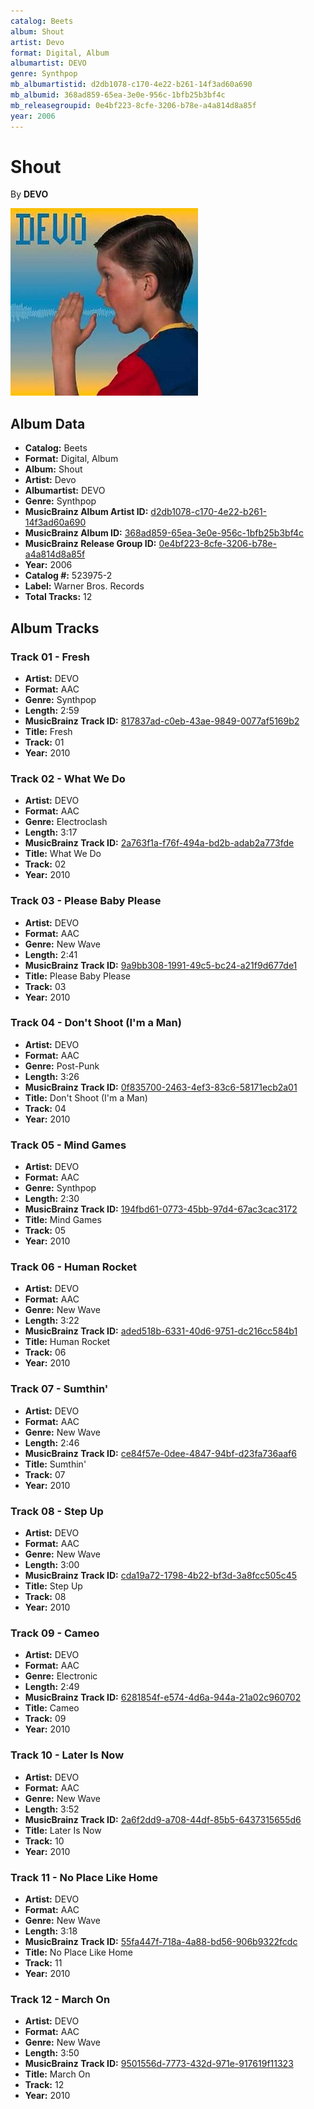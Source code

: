 ```yaml
---
catalog: Beets
album: Shout
artist: Devo
format: Digital, Album
albumartist: DEVO
genre: Synthpop
mb_albumartistid: d2db1078-c170-4e22-b261-14f3ad60a690
mb_albumid: 368ad859-65ea-3e0e-956c-1bfb25b3bf4c
mb_releasegroupid: 0e4bf223-8cfe-3206-b78e-a4a814d8a85f
year: 2006
---
```


# Shout

By **DEVO**

![](../../assets/beetscovers/Devo-Shout.jpg)

## Album Data

- **Catalog:** Beets
- **Format:** Digital, Album
- **Album:** Shout
- **Artist:** Devo
- **Albumartist:** DEVO
- **Genre:** Synthpop
- **MusicBrainz Album Artist ID:** [d2db1078-c170-4e22-b261-14f3ad60a690](https://musicbrainz.org/artist/d2db1078-c170-4e22-b261-14f3ad60a690)
- **MusicBrainz Album ID:** [368ad859-65ea-3e0e-956c-1bfb25b3bf4c](https://musicbrainz.org/release/368ad859-65ea-3e0e-956c-1bfb25b3bf4c)
- **MusicBrainz Release Group ID:** [0e4bf223-8cfe-3206-b78e-a4a814d8a85f](https://musicbrainz.org/release-group/0e4bf223-8cfe-3206-b78e-a4a814d8a85f)
- **Year:** 2006
- **Catalog #:** 523975-2
- **Label:** Warner Bros. Records
- **Total Tracks:** 12

## Album Tracks

### Track 01 - Fresh

- **Artist:** DEVO
- **Format:** AAC
- **Genre:** Synthpop
- **Length:** 2:59
- **MusicBrainz Track ID:** [817837ad-c0eb-43ae-9849-0077af5169b2](https://musicbrainz.org/recording/817837ad-c0eb-43ae-9849-0077af5169b2)
- **Title:** Fresh
- **Track:** 01
- **Year:** 2010

### Track 02 - What We Do

- **Artist:** DEVO
- **Format:** AAC
- **Genre:** Electroclash
- **Length:** 3:17
- **MusicBrainz Track ID:** [2a763f1a-f76f-494a-bd2b-adab2a773fde](https://musicbrainz.org/recording/2a763f1a-f76f-494a-bd2b-adab2a773fde)
- **Title:** What We Do
- **Track:** 02
- **Year:** 2010

### Track 03 - Please Baby Please

- **Artist:** DEVO
- **Format:** AAC
- **Genre:** New Wave
- **Length:** 2:41
- **MusicBrainz Track ID:** [9a9bb308-1991-49c5-bc24-a21f9d677de1](https://musicbrainz.org/recording/9a9bb308-1991-49c5-bc24-a21f9d677de1)
- **Title:** Please Baby Please
- **Track:** 03
- **Year:** 2010

### Track 04 - Don't Shoot (I'm a Man)

- **Artist:** DEVO
- **Format:** AAC
- **Genre:** Post-Punk
- **Length:** 3:26
- **MusicBrainz Track ID:** [0f835700-2463-4ef3-83c6-58171ecb2a01](https://musicbrainz.org/recording/0f835700-2463-4ef3-83c6-58171ecb2a01)
- **Title:** Don't Shoot (I'm a Man)
- **Track:** 04
- **Year:** 2010

### Track 05 - Mind Games

- **Artist:** DEVO
- **Format:** AAC
- **Genre:** Synthpop
- **Length:** 2:30
- **MusicBrainz Track ID:** [194fbd61-0773-45bb-97d4-67ac3cac3172](https://musicbrainz.org/recording/194fbd61-0773-45bb-97d4-67ac3cac3172)
- **Title:** Mind Games
- **Track:** 05
- **Year:** 2010

### Track 06 - Human Rocket

- **Artist:** DEVO
- **Format:** AAC
- **Genre:** New Wave
- **Length:** 3:22
- **MusicBrainz Track ID:** [aded518b-6331-40d6-9751-dc216cc584b1](https://musicbrainz.org/recording/aded518b-6331-40d6-9751-dc216cc584b1)
- **Title:** Human Rocket
- **Track:** 06
- **Year:** 2010

### Track 07 - Sumthin'

- **Artist:** DEVO
- **Format:** AAC
- **Genre:** New Wave
- **Length:** 2:46
- **MusicBrainz Track ID:** [ce84f57e-0dee-4847-94bf-d23fa736aaf6](https://musicbrainz.org/recording/ce84f57e-0dee-4847-94bf-d23fa736aaf6)
- **Title:** Sumthin'
- **Track:** 07
- **Year:** 2010

### Track 08 - Step Up

- **Artist:** DEVO
- **Format:** AAC
- **Genre:** New Wave
- **Length:** 3:00
- **MusicBrainz Track ID:** [cda19a72-1798-4b22-bf3d-3a8fcc505c45](https://musicbrainz.org/recording/cda19a72-1798-4b22-bf3d-3a8fcc505c45)
- **Title:** Step Up
- **Track:** 08
- **Year:** 2010

### Track 09 - Cameo

- **Artist:** DEVO
- **Format:** AAC
- **Genre:** Electronic
- **Length:** 2:49
- **MusicBrainz Track ID:** [6281854f-e574-4d6a-944a-21a02c960702](https://musicbrainz.org/recording/6281854f-e574-4d6a-944a-21a02c960702)
- **Title:** Cameo
- **Track:** 09
- **Year:** 2010

### Track 10 - Later Is Now

- **Artist:** DEVO
- **Format:** AAC
- **Genre:** New Wave
- **Length:** 3:52
- **MusicBrainz Track ID:** [2a6f2dd9-a708-44df-85b5-6437315655d6](https://musicbrainz.org/recording/2a6f2dd9-a708-44df-85b5-6437315655d6)
- **Title:** Later Is Now
- **Track:** 10
- **Year:** 2010

### Track 11 - No Place Like Home

- **Artist:** DEVO
- **Format:** AAC
- **Genre:** New Wave
- **Length:** 3:18
- **MusicBrainz Track ID:** [55fa447f-718a-4a88-bd56-906b9322fcdc](https://musicbrainz.org/recording/55fa447f-718a-4a88-bd56-906b9322fcdc)
- **Title:** No Place Like Home
- **Track:** 11
- **Year:** 2010

### Track 12 - March On

- **Artist:** DEVO
- **Format:** AAC
- **Genre:** New Wave
- **Length:** 3:50
- **MusicBrainz Track ID:** [9501556d-7773-432d-971e-917619f11323](https://musicbrainz.org/recording/9501556d-7773-432d-971e-917619f11323)
- **Title:** March On
- **Track:** 12
- **Year:** 2010

